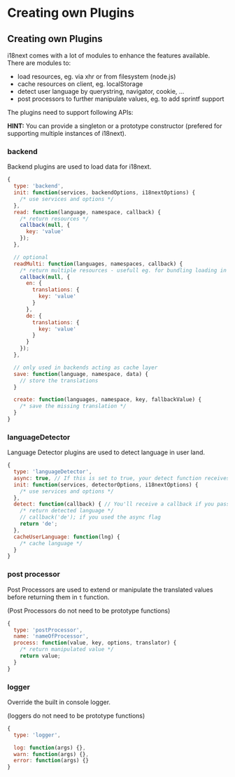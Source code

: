 # Creating own Plugins

## Creating own Plugins

i18next comes with a lot of modules to enhance the features available. There are modules to:

* load resources, eg. via xhr or from filesystem \(node.js\)
* cache resources on client, eg. localStorage
* detect user language by querystring, navigator, cookie, ...
* post processors to further manipulate values, eg. to add sprintf support

The plugins need to support following APIs:

**HINT:** You can provide a singleton or a prototype constructor \(prefered for supporting multiple instances of i18next\).

### backend

Backend plugins are used to load data for i18next.

```javascript
{
  type: 'backend',
  init: function(services, backendOptions, i18nextOptions) {
    /* use services and options */
  },
  read: function(language, namespace, callback) {
    /* return resources */
    callback(null, {
      key: 'value'
    });
  },

  // optional
  readMulti: function(languages, namespaces, callback) {
    /* return multiple resources - usefull eg. for bundling loading in one xhr request */
    callback(null, {
      en: {
        translations: {
          key: 'value'
        }
      },
      de: {
        translations: {
          key: 'value'
        }
      }
    });
  },

  // only used in backends acting as cache layer
  save: function(language, namespace, data) {
    // store the translations
  }

  create: function(languages, namespace, key, fallbackValue) { 
    /* save the missing translation */
  }
}
```

### languageDetector

Language Detector plugins are used to detect language in user land.

```javascript
{
  type: 'languageDetector',
  async: true, // If this is set to true, your detect function receives a callback function that you should call with your language, useful to retrieve your language stored in AsyncStorage for example
  init: function(services, detectorOptions, i18nextOptions) {
    /* use services and options */
  },
  detect: function(callback) { // You'll receive a callback if you passed async true
    /* return detected language */
    // callback('de'); if you used the async flag
    return 'de';
  },
  cacheUserLanguage: function(lng) {
    /* cache language */
  }
}
```

### post processor

Post Processors are used to extend or manipulate the translated values before returning them in `t` function.

\(Post Processors do not need to be prototype functions\)

```javascript
{
  type: 'postProcessor',
  name: 'nameOfProcessor',
  process: function(value, key, options, translator) {
    /* return manipulated value */
    return value;
  }
}
```

### logger

Override the built in console logger.

\(loggers do not need to be prototype functions\)

```javascript
{
  type: 'logger',

  log: function(args) {},
  warn: function(args) {},
  error: function(args) {}
}
```

